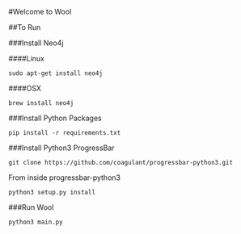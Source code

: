 #Welcome to Wool

##To Run

###Install Neo4j

####Linux

    sudo apt-get install neo4j

####OSX

    brew install neo4j

###Install Python Packages

    pip install -r requirements.txt

###Install Python3 ProgressBar

    git clone https://github.com/coagulant/progressbar-python3.git

  From inside progressbar-python3

    python3 setup.py install

###Run Wool

    python3 main.py

